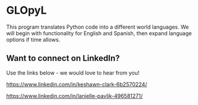 # GLOpyL
This program translates Python code into a different world languages. We will begin with functionality for English and Spanish, then expand language options if time allows.

## Want to connect on LinkedIn?
Use the links below - we would love to hear from you!

https://www.linkedin.com/in/keshawn-clark-6b2570224/

https://www.linkedin.com/in/lanielle-pavlik-496581271/
